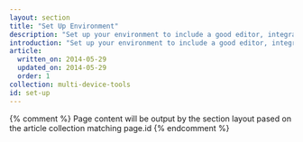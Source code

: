 ```yaml
---
layout: section
title: "Set Up Environment"
description: "Set up your environment to include a good editor, integrated debugging tools, and build tools for the multi-device web. The Web Starter Kit includes tools to build responsive and performant sites."
introduction: "Set up your environment to include a good editor, integrated debugging tools, and build tools for the multi-device web. The Web Starter Kit includes tools to build responsive and performant sites."
article:
  written_on: 2014-05-29
  updated_on: 2014-05-29
  order: 1 
collection: multi-device-tools
id: set-up
---
```

{% comment %}
Page content will be output by the section layout pased on the article collection matching page.id
{% endcomment %}
